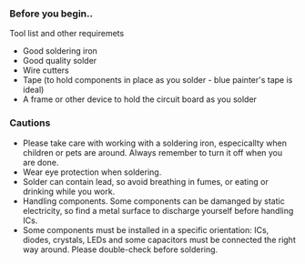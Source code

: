 ### Before you begin..

Tool list and other requiremets

* Good soldering iron
* Good quality solder
* Wire cutters
* Tape (to hold components in place as you solder - blue painter's tape is ideal)
* A frame or other device to hold the circuit board as you solder

### Cautions

* Please take care with working with a soldering iron, especicallty when children or pets are around. Always remember to turn it off when you are done.
* Wear eye protection when soldering.
* Solder can contain lead, so avoid breathing in fumes, or eating or drinking while you work.
* Handling components. Some components can be damanged by static electricity, so find a metal surface to discharge yourself before handling ICs.
* Some components must be installed in a specific orientation: ICs, diodes, crystals, LEDs and some capacitors must be connected the right way around. Please double-check before soldering.